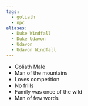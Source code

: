```yaml
---
tags:
  - goliath
  - npc
aliases:
  - Duke Windfall
  - Duke Udavon
  - Udavon
  - Udavon Windfall
---
```

- Goliath Male
- Man of the mountains
- Loves competition
- No frills
- Family was once of the wild
- Man of few words